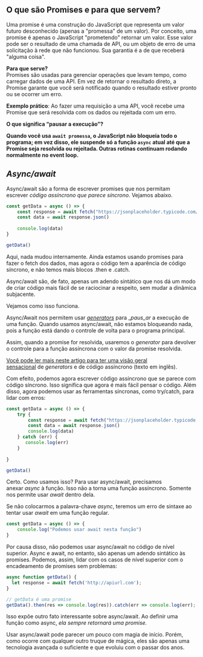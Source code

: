
## O que são Promises e para que servem?

Uma promise é uma construção do JavaScript que representa um valor futuro desconhecido (apenas a "promessa" de um valor). Por conceito, uma promise é apenas o JavaScript "prometendo" retornar um valor. Esse valor pode ser o resultado de uma chamada de API, ou um objeto de erro de uma solicitação à rede que não funcionou. Sua garantia é a de que receberá "alguma coisa".

**Para que serve?**  
Promises são usadas para gerenciar operações que levam tempo, como carregar dados de uma API. Em vez de retornar o resultado direto, a Promise garante que você será notificado quando o resultado estiver pronto ou se ocorrer um erro.

**Exemplo prático**: Ao fazer uma requisição a uma API, você recebe uma Promise que será resolvida com os dados ou rejeitada com um erro.

**O que significa “pausar a execução”?**

****Quando você usa `await promessa`, o JavaScript não bloqueia todo o programa; em vez disso, ele suspende só a função `async` atual até que a Promise seja resolvida ou rejeitada. Outras rotinas continuam rodando normalmente no event loop.****

## ***Async/await***

Async/await são a forma de escrever promises que nos permitam escrever _código assíncrono que parece síncrono_. Vejamos abaixo.

```js
const getData = async () => {
    const response = await fetch("https://jsonplaceholder.typicode.com/todos/1")
    const data = await response.json()
    
    console.log(data)
}

getData()
```

Aqui, nada mudou internamente. Ainda estamos usando promises para fazer o fetch dos dados, mas agora o código tem a aparência de código síncrono, e não temos mais blocos .then e .catch.

Async/await são, de fato, apenas um adendo sintático que nos dá um modo de criar código mais fácil de se raciocinar a respeito, sem mudar a dinâmica subjacente.

Vejamos como isso funciona.

Async/Await nos permitem usar _[generators](https://developer.mozilla.org/pt-BR/docs/Web/JavaScript/Reference/Global_Objects/Generator)_ para __paus_ar_ a execução de uma função. Quando usamos async/await, não estamos bloqueando nada, pois a função está dando o controle de volta para o programa principal.

Assim, quando a promise for resolvida, usaremos o _generator_ para devolver o controle para a função assíncrona com o valor da promise resolvida.

[Você pode ler mais neste artigo para ter uma visão geral sensacional](https://github.com/getify/You-Dont-Know-JS/blob/1st-ed/async%20%26%20performance/ch4.md) de _generators_ e de código assíncrono (texto em inglês).

Com efeito, podemos agora escrever código assíncrono que se parece com código síncrono. Isso significa que agora é mais fácil pensar o código. Além disso, agora podemos usar as ferramentas síncronas, como try/catch, para lidar com erros:

```javascript
const getData = async () => {
    try {
    	const response = await fetch("https://jsonplaceholder.typicode.com/todos/1")
    	const data = await response.json()
        console.log(data)
    } catch (err) {
       console.log(err)
    }
    
}

getData()
```

Certo. Como usamos isso? Para usar async/await, precisamos anexar _async_ à função. Isso não a torna uma função assíncrono. Somente nos permite usar _await_ dentro dela.

Se não colocarmos a palavra-chave _async_, teremos um erro de sintaxe ao tentar usar _await_ em uma função regular.

```javascript
const getData = async () => {
	console.log("Podemos usar await nesta função")
}
```

Por causa disso, não podemos usar async/await no código de nível superior. Async e await, no entanto, são apenas um adendo sintático às promises. Podemos, assim, lidar com os casos de nível superior com o encadeamento de promises sem problemas:

```js
async function getData() {
  let response = await fetch('http://apiurl.com');
}

// getData é uma promise
getData().then(res => console.log(res)).catch(err => console.log(err); 
```

Isso expõe outro fato interessante sobre async/await. Ao definir uma função como async, _ela sempre retornará uma _promise.__

Usar async/await pode parecer um pouco com magia de início. Porém, como ocorre com qualquer outro truque de mágica, eles são apenas uma tecnologia avançada o suficiente e que evoluiu com o passar dos anos.